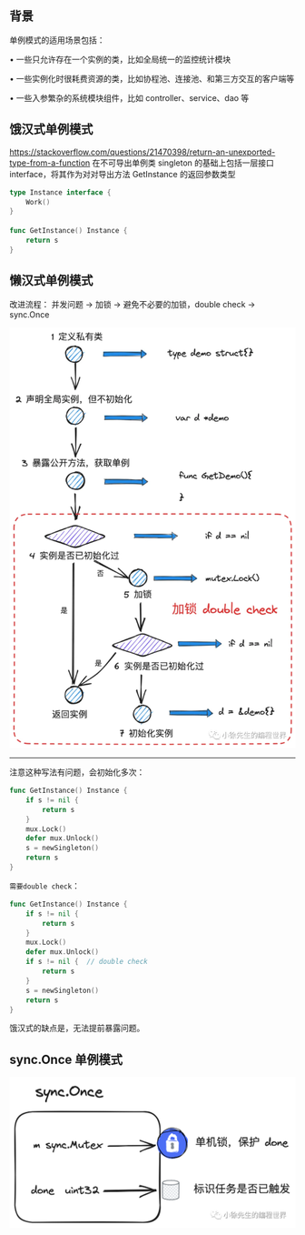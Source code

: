 ## 背景

单例模式的适用场景包括：

• 一些只允许存在一个实例的类，比如全局统一的监控统计模块

• 一些实例化时很耗费资源的类，比如协程池、连接池、和第三方交互的客户端等

• 一些入参繁杂的系统模块组件，比如 controller、service、dao 等

## 饿汉式单例模式

https://stackoverflow.com/questions/21470398/return-an-unexported-type-from-a-function
在不可导出单例类 singleton 的基础上包括一层接口 interface，将其作为对对导出方法 GetInstance 的返回参数类型

```go
type Instance interface {
    Work()
}

func GetInstance() Instance {
    return s
}
```

## 懒汉式单例模式

改进流程：
并发问题 -> 加锁 -> 避免不必要的加锁，double check -> sync.Once

![alt text](image.png)

---

注意这种写法有问题，会初始化多次：

```go
func GetInstance() Instance {
	if s != nil {
		return s
	}
	mux.Lock()
	defer mux.Unlock()
	s = newSingleton()
	return s
}
```

`需要double check`：

```go
func GetInstance() Instance {
	if s != nil {
		return s
	}
	mux.Lock()
	defer mux.Unlock()
	if s != nil {  // double check
		return s
	}
	s = newSingleton()
	return s
}
```

饿汉式的缺点是，无法提前暴露问题。

## sync.Once 单例模式

![alt text](image-1.png)
